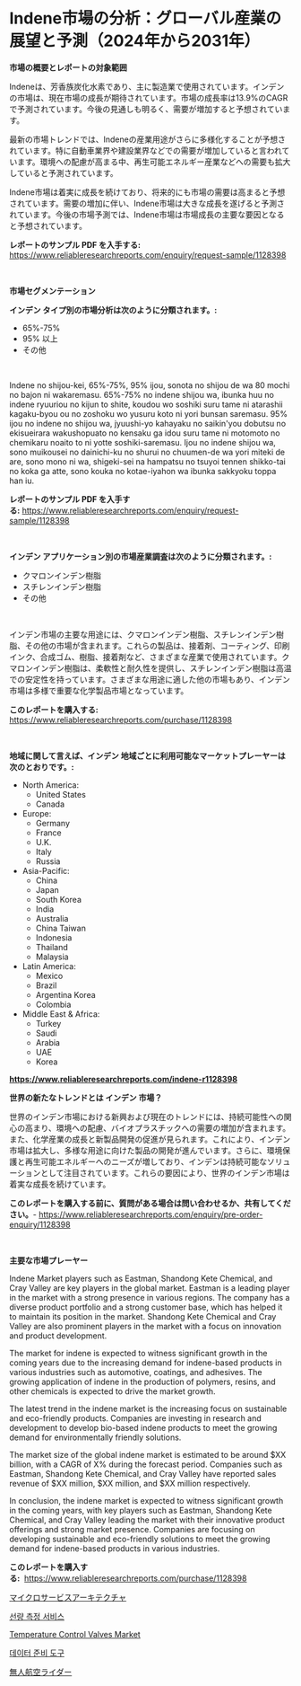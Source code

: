 <p><h1>Indene市場の分析：グローバル産業の展望と予測（2024年から2031年）</h1></p><p><strong>市場の概要とレポートの対象範囲</strong></p>
<p><p>Indeneは、芳香族炭化水素であり、主に製造業で使用されています。インデンの市場は、現在市場の成長が期待されています。市場の成長率は13.9%のCAGRで予測されています。今後の見通しも明るく、需要が増加すると予想されています。</p><p>最新の市場トレンドでは、Indeneの産業用途がさらに多様化することが予想されています。特に自動車業界や建設業界などでの需要が増加していると言われています。環境への配慮が高まる中、再生可能エネルギー産業などへの需要も拡大していると予測されています。</p><p>Indene市場は着実に成長を続けており、将来的にも市場の需要は高まると予想されています。需要の増加に伴い、Indene市場は大きな成長を遂げると予測されています。今後の市場予測では、Indene市場は市場成長の主要な要因となると予想されています。</p></p>
<p><strong>レポートのサンプル PDF を入手する:</strong> <a href="https://www.reliableresearchreports.com/enquiry/request-sample/1128398">https://www.reliableresearchreports.com/enquiry/request-sample/1128398</a></p>
<p>&nbsp;</p>
<p><strong>市場セグメンテーション</strong></p>
<p><strong>インデン タイプ別の市場分析は次のように分類されます。:</strong></p>
<p><ul><li>65%-75%</li><li>95% 以上</li><li>その他</li></ul></p>
<p>&nbsp;</p>
<p><p>Indene no shijou-kei, 65%-75%, 95% ijou, sonota no shijou de wa 80 mochi no bajon ni wakaremasu. 65%-75% no indene shijou wa, ibunka huu no indene ryuuriou no kijun to shite, koudou wo soshiki suru tame ni atarashii kagaku-byou ou no zoshoku wo yusuru koto ni yori bunsan saremasu. 95% ijou no indene no shijou wa, jyuushi-yo kahayaku no saikin'you dobutsu no ekisueirara wakushopuato no kensaku ga idou suru tame ni motomoto no chemikaru noaito to ni yotte soshiki-saremasu. Ijou no indene shijou wa, sono muikousei no dainichi-ku no shurui no chuumen-de wa yori miteki de are, sono mono ni wa, shigeki-sei na hampatsu no tsuyoi tennen shikko-tai no koka ga atte, sono kouka no kotae-iyahon wa ibunka sakkyoku toppa han iu.</p></p>
<p><strong>レポートのサンプル PDF を入手する:</strong>&nbsp;<a href="https://www.reliableresearchreports.com/enquiry/request-sample/1128398">https://www.reliableresearchreports.com/enquiry/request-sample/1128398</a></p>
<p>&nbsp;</p>
<p><strong> インデン アプリケーション別の市場産業調査は次のように分類されます。:</strong></p>
<p><ul><li>クマロンインデン樹脂</li><li>スチレンインデン樹脂</li><li>その他</li></ul></p>
<p>&nbsp;</p>
<p><p>インデン市場の主要な用途には、クマロンインデン樹脂、スチレンインデン樹脂、その他の市場が含まれます。これらの製品は、接着剤、コーティング、印刷インク、合成ゴム、樹脂、接着剤など、さまざまな産業で使用されています。クマロンインデン樹脂は、柔軟性と耐久性を提供し、スチレンインデン樹脂は高温での安定性を持っています。さまざまな用途に適した他の市場もあり、インデン市場は多様で重要な化学製品市場となっています。</p></p>
<p><strong>このレポートを購入する:</strong>&nbsp; <a href="https://www.reliableresearchreports.com/purchase/1128398">https://www.reliableresearchreports.com/purchase/1128398</a></p>
<p>&nbsp;</p>
<p><strong>地域に関して言えば、インデン 地域ごとに利用可能なマーケットプレーヤーは次のとおりです。:</strong></p>
<p><ul>
    <li>
        North America:
        <ul>
            <li>United States</li>
            <li>Canada</li>
        </ul>
    </li>
    <li>
        Europe:
        <ul>
            <li>Germany</li>
            <li>France</li>
            <li>U.K.</li>
            <li>Italy</li>
            <li>Russia</li>
        </ul>
    </li>
    <li>
        Asia-Pacific:
        <ul>
            <li>China</li>
            <li>Japan</li>
            <li>South Korea</li>
            <li>India</li>
            <li>Australia</li>
            <li>China Taiwan</li>
            <li>Indonesia</li>
            <li>Thailand</li>
            <li>Malaysia</li>
        </ul>
    </li>
    <li>
        Latin America:
        <ul>
            <li>Mexico</li>
            <li>Brazil</li>
            <li>Argentina Korea</li>
            <li>Colombia</li>
        </ul>
    </li>
    <li>
        Middle East & Africa:
        <ul>
            <li>Turkey</li>
            <li>Saudi</li>
            <li>Arabia</li>
            <li>UAE</li>
            <li>Korea</li>
        </ul>
    </li>
    </ul></p>
<p><strong><a href="https://www.reliableresearchreports.com/indene-r1128398">https://www.reliableresearchreports.com/indene-r1128398</a></strong>&nbsp;</p>
<p><strong>世界の新たなトレンドとは インデン 市場？</strong></p>
<p><p>世界のインデン市場における新興および現在のトレンドには、持続可能性への関心の高まり、環境への配慮、バイオプラスチックへの需要の増加が含まれます。また、化学産業の成長と新製品開発の促進が見られます。これにより、インデン市場は拡大し、多様な用途に向けた製品の開発が進んでいます。さらに、環境保護と再生可能エネルギーへのニーズが増しており、インデンは持続可能なソリューションとして注目されています。これらの要因により、世界のインデン市場は着実な成長を続けています。</p></p>
<p><strong>このレポートを購入する前に、質問がある場合は問い合わせるか、共有してください。</strong>- <a href="https://www.reliableresearchreports.com/enquiry/pre-order-enquiry/1128398">https://www.reliableresearchreports.com/enquiry/pre-order-enquiry/1128398</a></p>
<p>&nbsp;</p>
<p><strong>主要な市場プレーヤー</strong></p>
<p><p>Indene Market players such as Eastman, Shandong Kete Chemical, and Cray Valley are key players in the global market. Eastman is a leading player in the market with a strong presence in various regions. The company has a diverse product portfolio and a strong customer base, which has helped it to maintain its position in the market. Shandong Kete Chemical and Cray Valley are also prominent players in the market with a focus on innovation and product development.</p><p>The market for indene is expected to witness significant growth in the coming years due to the increasing demand for indene-based products in various industries such as automotive, coatings, and adhesives. The growing application of indene in the production of polymers, resins, and other chemicals is expected to drive the market growth.</p><p>The latest trend in the indene market is the increasing focus on sustainable and eco-friendly products. Companies are investing in research and development to develop bio-based indene products to meet the growing demand for environmentally friendly solutions.</p><p>The market size of the global indene market is estimated to be around $XX billion, with a CAGR of X% during the forecast period. Companies such as Eastman, Shandong Kete Chemical, and Cray Valley have reported sales revenue of $XX million, $XX million, and $XX million respectively.</p><p>In conclusion, the indene market is expected to witness significant growth in the coming years, with key players such as Eastman, Shandong Kete Chemical, and Cray Valley leading the market with their innovative product offerings and strong market presence. Companies are focusing on developing sustainable and eco-friendly solutions to meet the growing demand for indene-based products in various industries.</p></p>
<p><strong>このレポートを購入する:</strong>&nbsp;&nbsp;<a href="https://www.reliableresearchreports.com/purchase/1128398">https://www.reliableresearchreports.com/purchase/1128398</a></p>
<p><p><a href="https://medium.com/@austinallan03/%E3%83%9E%E3%82%A4%E3%82%AF%E3%83%AD%E3%82%B5%E3%83%BC%E3%83%93%E3%82%B9%E3%82%A2%E3%83%BC%E3%82%AD%E3%83%86%E3%82%AF%E3%83%81%E3%83%A3%E5%B8%82%E5%A0%B4%E8%A6%8F%E6%A8%A1-%E5%B8%82%E5%A0%B4%E5%B1%95%E6%9C%9B%E3%81%A8%E5%B8%82%E5%A0%B4%E4%BA%88%E6%B8%AC-2024%E5%B9%B4%E3%81%8B%E3%82%892031%E5%B9%B4%E3%81%BE%E3%81%A7-01359abab4af">マイクロサービスアーキテクチャ</a></p><p><a href="https://medium.com/@evo032/%EB%8F%84%EC%8B%9C%EB%A8%B8%ED%8A%B8%EB%A6%AC-%EC%84%9C%EB%B9%84%EC%8A%A4-%EC%8B%9C%EC%9E%A5-%EB%8F%99%ED%96%A5-2024%EB%85%84%EB%B6%80%ED%84%B0-2031%EB%85%84%EA%B9%8C%EC%A7%80-%EC%98%88%EC%83%81%EB%90%98%EB%8A%94-%EC%8B%9C%EC%9E%A5-%EB%8F%99%ED%96%A5-%EB%B0%8F-%EC%84%B1%EC%9E%A5%EB%A5%A0-14584765ef3f">선량 측정 서비스</a></p><p><a href="https://github.com/ChiragRP21/Market-Research-Report-List-4/blob/main/temperature-control-valves-market.md">Temperature Control Valves Market</a></p><p><a href="https://medium.com/@verniemorar2023/%EB%8D%B0%EC%9D%B4%ED%84%B0-%EC%A4%80%EB%B9%84-%EB%8F%84%EA%B5%AC-%EC%8B%9C%EC%9E%A5-%EA%B7%9C%EB%AA%A8-%EC%8B%9C%EC%9E%A5-%EC%A0%84%EB%A7%9D-%EB%B0%8F-%EC%8B%9C%EC%9E%A5-%EC%98%88%EC%B8%A1-2024%EB%85%84%EB%B6%80%ED%84%B0-2031%EB%85%84%EA%B9%8C%EC%A7%80-266f0e2974d1">데이터 준비 도구</a></p><p><a href="https://medium.com/@linabernier2023/%E7%84%A1%E4%BA%BA%E8%88%AA%E7%A9%BA%E6%A9%9F-uav-lidar%E5%B8%82%E5%A0%B4-2031%E5%B9%B4%E3%81%BE%E3%81%A7%E3%81%AE%E6%88%90%E5%8A%9F%E3%81%97%E3%81%9F%E3%83%93%E3%82%B8%E3%83%8D%E3%82%B9%E6%88%A6%E7%95%A5%E3%81%AE%E9%8D%B5%E3%81%AE%E4%BA%88%E6%B8%AC-78ec086b360d">無人航空ライダー</a></p></p>